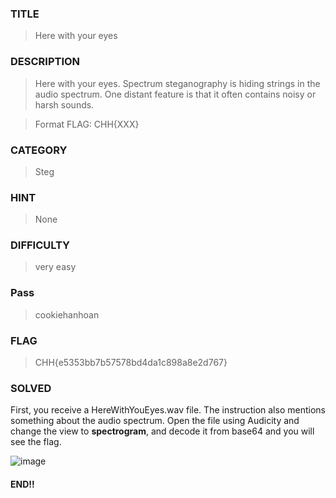 ### TITLE
>Here with your eyes
### DESCRIPTION
> Here with your eyes. Spectrum steganography is hiding strings in the audio spectrum. One distant feature is that it often contains noisy or harsh sounds.

>Format FLAG: CHH{XXX}
### CATEGORY
> Steg
### HINT
>None
### DIFFICULTY
>very easy
### Pass
> cookiehanhoan
### FLAG
>CHH{e5353bb7b57578bd4da1c898a8e2d767}
### SOLVED
First, you receive a HereWithYouEyes.wav file. The instruction also mentions something about the audio spectrum. Open the file using Audicity and change the view to __spectrogram__, and decode it from base64 and you will see the flag.

![image](https://github.com/user-attachments/assets/fc21c49a-c631-4d59-b4c2-06c7aaf6825d)

#### END!!
